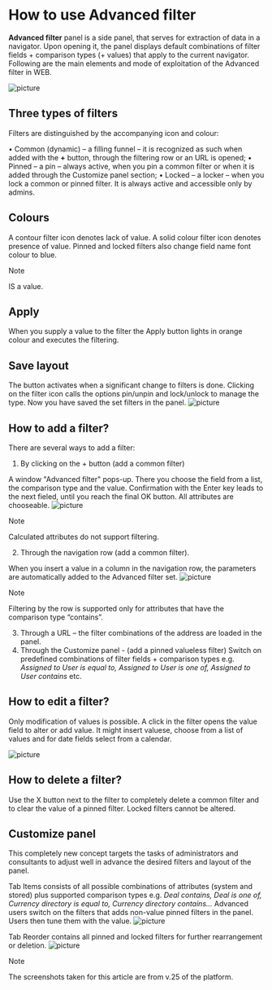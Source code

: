 # How to use Advanced filter 

**Advanced filter** panel is a side panel, that serves for extraction of data in a navigator.
Upon opening it, the panel displays default combinations of filter fields + comparison types (+ values) that apply to the current navigator.
Following are the main elements and mode of exploitation of the Advanced filter in WEB.

![picture](pictures/advanced_filter_1.png)

## Three types of filters
Filters are distinguished by the accompanying icon and colour:

• Common (dynamic) – а filling funnel – it is recognized as such when added with the **+** button, through the filtering row or an URL is opened;
• Pinned – a pin – always active, when you pin a common filter or when it is added through the Customize panel section;
• Locked – a locker – when you lock a common or pinned filter. It is always active and accessible only by admins.

## Colours
A contour filter icon denotes lack of value. A solid colour filter icon denotes presence of value.
Pinned and locked filters also change field name font colour to blue.
> [!NOTE]
> 
><Empty> IS a value.

## Apply
When you supply а value to the filter the Apply button lights in orange colour and executes the filtering.

## Save layout
The button activates when a significant change to filters is done. Clicking on the filter icon calls the options pin/unpin and lock/unlock to manage the type. Now you have saved the set filters in the panel.
![picture](pictures/advanced_filter_7.png)

## How to add a filter?
There are several ways to add a filter:
1. By clicking on the + button (add a common filter)

A window "Advanced filter" pops-up. There you choose the field from a list, the comparison type and the value. Confirmation with the Enter key leads to the next fieled, until you reach the final OK button. All attributes are chooseable.
![picture](pictures/advanced_filter_2.png)
> [!NOTE]
> 
> Calculated attributes do not support filtering.

2. Through the navigation row (add a common filter).

When you insert a value in a column in the navigation row, the parameters are automatically added to the Advanced filter set.
![picture](pictures/advanced_filter_3.png)
> [!NOTE]
> 
> Filtering by the row is supported only for attributes that have the comparison type “contains”.

3. Through a URL – the filter combinations of the address are loaded in the panel.
4. Through the Customize panel  - (add a pinned valueless filter)
Switch on predefined combinations of filter fields + comparison types e.g. *Assigned to User is equal to, Assigned to User is one of, Assigned to User contains* etc. 

## How to edit a filter?
Only modification of values is possible. A click in the filter opens the value field to alter or add value. It might insert valuese, choose from a list of values and for date fields select from a calendar.

![picture](pictures/advanced_filter_4.png)

## How to delete a filter?
Use the X button next to the filter to completely delete a common filter and to clear the value of a pinned filter.
Locked filters cannot be altered.

## Customize panel
This completely new concept targets the tasks of administrators and consultants to adjust well in advance the desired filters and layout of the panel.

Tab Items consists of all possible combinations of attributes (system and stored) plus supported comparison types e.g. *Deal contains, Deal is one of, Currency directory is equal to, Currency directory contains…*
Advanced users switch on the filters that adds non-value pinned filters in the panel. Users then tune them with the value.
![picture](pictures/advanced_filter_5.png)

Tab Reorder contains all pinned and locked filters for further rearrangement or deletion.
![picture](pictures/advanced_filter_6.png)
> [!NOTE]
> 
> The screenshots taken for this article are from v.25 of the platform.
